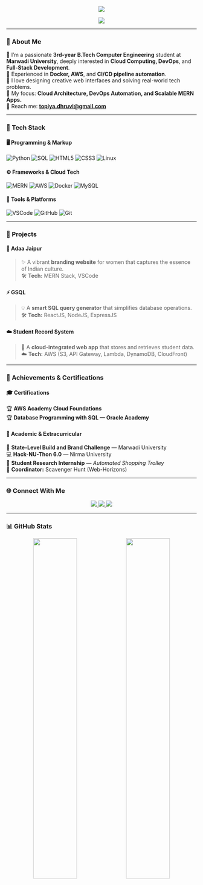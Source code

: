 <!-- 💖 Dhruvi Topiya - Fancy GitHub Profile README -->

<!-- Header animation -->
<p align="center">
  <img src="https://capsule-render.vercel.app/api?type=waving&color=ff80bf&height=180&section=header&text=✨%20Dhruvi%20Topiya%20✨&fontSize=40&fontColor=ffffff&fontAlignY=35&desc=Cloud%20Computing%20%7C%20DevOps%20%7C%20MERN%20Stack%20Developer&descAlignY=55&descAlign=50" />
</p>

<p align="center">
  <img src="https://readme-typing-svg.demolab.com?font=Kaushan+Script&size=30&duration=3000&pause=1000&color=F15BB5&center=true&vCenter=true&width=800&lines=☁️+Cloud+Computing+Enthusiast;🚀+DevOps+%26+MERN+Stack+Developer;💻+B.Tech+Computer+Engineering+Student;🌈+Always+Learning+Something+New!" />
</p>

---

### 💫 About Me

🌟 I’m a passionate **3rd-year B.Tech Computer Engineering** student at **Marwadi University**, deeply interested in **Cloud Computing, DevOps**, and **Full-Stack Development**.  
🧠 Experienced in **Docker, AWS**, and **CI/CD pipeline automation**.  
🎨 I love designing creative web interfaces and solving real-world tech problems.  
🎯 My focus: **Cloud Architecture, DevOps Automation, and Scalable MERN Apps.**  
📧 Reach me: **[topiya.dhruvi@gmail.com](mailto:topiya.dhruvi@gmail.com)**  

---

### 🧩 Tech Stack  

#### 🖥️ Programming & Markup  
![Python](https://img.shields.io/badge/Python-FFD43B?style=for-the-badge&logo=python&logoColor=blue)
![SQL](https://img.shields.io/badge/SQL-003B57?style=for-the-badge&logo=database&logoColor=white)
![HTML5](https://img.shields.io/badge/HTML5-FF5733?style=for-the-badge&logo=html5&logoColor=white)
![CSS3](https://img.shields.io/badge/CSS3-264DE4?style=for-the-badge&logo=css3&logoColor=white)
![Linux](https://img.shields.io/badge/Linux-FCC624?style=for-the-badge&logo=linux&logoColor=black)

#### ⚙️ Frameworks & Cloud Tech  
![MERN](https://img.shields.io/badge/MERN%20Stack-3FA037?style=for-the-badge&logo=mongodb&logoColor=white)
![AWS](https://img.shields.io/badge/AWS-FF9900?style=for-the-badge&logo=amazonaws&logoColor=white)
![Docker](https://img.shields.io/badge/Docker-2496ED?style=for-the-badge&logo=docker&logoColor=white)
![MySQL](https://img.shields.io/badge/MySQL-00758F?style=for-the-badge&logo=mysql&logoColor=white)

#### 🧰 Tools & Platforms  
![VSCode](https://img.shields.io/badge/VS%20Code-0078D7?style=for-the-badge&logo=visualstudiocode&logoColor=white)
![GitHub](https://img.shields.io/badge/GitHub-100000?style=for-the-badge&logo=github&logoColor=white)
![Git](https://img.shields.io/badge/Git-F05032?style=for-the-badge&logo=git&logoColor=white)

---

### 🚀 Projects  

#### 💖 Adaa Jaipur  
> ✨ A vibrant **branding website** for women that captures the essence of Indian culture.  
> 🛠️ **Tech:** MERN Stack, VSCode

#### ⚡ GSQL  
> 💡 A **smart SQL query generator** that simplifies database operations.  
> 🛠️ **Tech:** ReactJS, NodeJS, ExpressJS

#### ☁️ Student Record System  
> 🧩 A **cloud-integrated web app** that stores and retrieves student data.  
> ☁️ **Tech:** AWS (S3, API Gateway, Lambda, DynamoDB, CloudFront)

---

### 🏅 Achievements & Certifications  

#### 🎓 Certifications  
🏆 **AWS Academy Cloud Foundations**  
🏆 **Database Programming with SQL — Oracle Academy**

#### 🌟 Academic & Extracurricular  
🎯 **State-Level Build and Brand Challenge** — Marwadi University  
💻 **Hack-NU-Thon 6.0** — Nirma University  
🔬 **Student Research Internship** — *Automated Shopping Trolley*  
🌈 **Coordinator:** Scavenger Hunt (Web-Horizons)

---

### 🌐 Connect With Me  

<p align="center">
  <a href="https://www.linkedin.com/in/dhruvi-topiya" target="_blank">
    <img src="https://img.shields.io/badge/LinkedIn-%230077B5?style=for-the-badge&logo=linkedin&logoColor=white"/>
  </a>
  <a href="https://github.com/dhruchk" target="_blank">
    <img src="https://img.shields.io/badge/GitHub-181717?style=for-the-badge&logo=github&logoColor=white"/>
  </a>
  <a href="mailto:topiya.dhruvi@gmail.com" target="_blank">
    <img src="https://img.shields.io/badge/Gmail-D14836?style=for-the-badge&logo=gmail&logoColor=white"/>
  </a>
</p>

---

### 📊 GitHub Stats  

<p align="center">
  <img width="48%" src="https://github-readme-stats.vercel.app/api?username=dhruchk&show_icons=true&theme=tokyonight&hide_border=true" />
  <img width="48%" src="https://github-readme-streak-stats.herokuapp.com/?user=dhruchk&theme=tokyonight&hide_border=true" />
</p>

<p align="center">
  <img src="https://github-readme-activity-graph.vercel.app/graph?username=dhruchk&theme=dracula&

